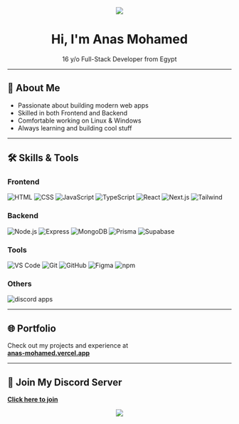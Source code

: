 <!-- Banner -->
<p align="center">
  <img src="https://capsule-render.vercel.app/api?type=waving&color=0aa4db&height=180&section=header&text=Anas%20Mohamed&fontSize=45&fontColor=ffffff" />
</p>

<h1 align="center">Hi, I'm Anas Mohamed</h1>
<p align="center">
  16 y/o Full-Stack Developer from Egypt
</p>

---

## 🚀 About Me

- Passionate about building modern web apps
- Skilled in both Frontend and Backend
- Comfortable working on Linux & Windows
- Always learning and building cool stuff

---

## 🛠️ Skills & Tools

### Frontend
![HTML](https://img.shields.io/badge/-HTML5-E34F26?style=flat&logo=html5&logoColor=white)
![CSS](https://img.shields.io/badge/-CSS3-1572B6?style=flat&logo=css3)
![JavaScript](https://img.shields.io/badge/-JavaScript-F7DF1E?style=flat&logo=javascript&logoColor=black)
![TypeScript](https://img.shields.io/badge/-TypeScript-3178C6?style=flat&logo=typescript)
![React](https://img.shields.io/badge/-React-61DAFB?style=flat&logo=react)
![Next.js](https://img.shields.io/badge/-Next.js-000000?style=flat&logo=next.js)
![Tailwind](https://img.shields.io/badge/-Tailwind_CSS-38B2AC?style=flat&logo=tailwind-css)

### Backend
![Node.js](https://img.shields.io/badge/-Node.js-339933?style=flat&logo=node.js)
![Express](https://img.shields.io/badge/-Express.js-000000?style=flat&logo=express)
![MongoDB](https://img.shields.io/badge/-MongoDB-47A248?style=flat&logo=mongodb)
![Prisma](https://img.shields.io/badge/-Prisma-2D3748?style=flat&logo=prisma)
![Supabase](https://img.shields.io/badge/-Supabase-3ECF8E?style=flat&logo=supabase)

### Tools
![VS Code](https://img.shields.io/badge/-VSCode-007ACC?style=flat&logo=visual-studio-code)
![Git](https://img.shields.io/badge/-Git-F05032?style=flat&logo=git)
![GitHub](https://img.shields.io/badge/-GitHub-181717?style=flat&logo=github)
![Figma](https://img.shields.io/badge/-Figma-F24E1E?style=flat&logo=figma)
![npm](https://img.shields.io/badge/-npm-CB3837?style=flat&logo=npm)

### Others
![discord apps](https://img.shields.io/badge/-discord.js-5865F2?style=flat&logo=discord)

---

## 🌐 Portfolio
Check out my projects and experience at  
[**anas-mohamed.vercel.app**](https://anas-mohamed.vercel.app)

---

## 🧠 Join My Discord Server
[**Click here to join**](https://discord.gg/GCPTzNZnhJ)

<p align="center">
  <img src="https://capsule-render.vercel.app/api?type=waving&color=0aa4db&height=120&section=footer"/>
</p>
